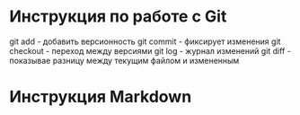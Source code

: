 # Инструкция по работе с Git
git add - добавить версионность
git commit - фиксирует изменения
git checkout - переход между версиями
git log - журнал изменений
git diff - показывае разницу между текущим файлом и измененным
# Инструкция Markdown

